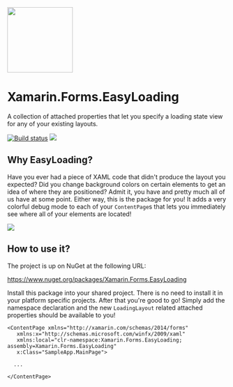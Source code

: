 <img src="https://github.com/sthewissen/Xamarin.Forms.EasyLoading/blob/master/images/icon.png" width="150px" />

# Xamarin.Forms.EasyLoading
A collection of attached properties that let you specify a loading state view for any of your existing layouts.

[![Build status](https://sthewissen.visualstudio.com/EasyLoading/_apis/build/status/EasyLoading-CI)]() ![](https://img.shields.io/nuget/vpre/Xamarin.Forms.EasyLoading.svg)

## Why EasyLoading?

Have you ever had a piece of XAML code that didn't produce the layout you expected? Did you change background colors on certain elements to get an idea of where they are positioned? Admit it, you have and pretty much all of us have at some point. Either way, this is the package for you! It adds a very colorful debug mode to each of your `ContentPage`s that lets you immediately see where all of your elements are located!

<img src="https://raw.githubusercontent.com/sthewissen/Xamarin.Forms.EasyLoading/master/images/sample.png" />

## How to use it?

The project is up on NuGet at the following URL:

https://www.nuget.org/packages/Xamarin.Forms.EasyLoading

Install this package into your shared project. There is no need to install it in your platform specific projects. After that you're good to go! Simply add the namespace declaration and the new `LoadingLayout` related attached properties should be available to you!

```
<ContentPage xmlns="http://xamarin.com/schemas/2014/forms" 
   xmlns:x="http://schemas.microsoft.com/winfx/2009/xaml" 
   xmlns:local="clr-namespace:Xamarin.Forms.EasyLoading; assembly=Xamarin.Forms.EasyLoading" 
   x:Class="SampleApp.MainPage">
             
  ...
             
</ContentPage>
```
